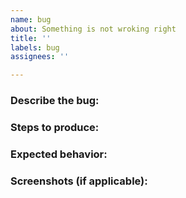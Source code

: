 ```yaml
---
name: bug
about: Something is not wroking right
title: ''
labels: bug
assignees: ''

---
```


### Describe the bug:


### Steps to produce:



### Expected behavior:



### Screenshots (if applicable):

